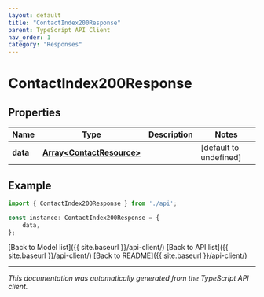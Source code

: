 ```yaml
---
layout: default
title: "ContactIndex200Response"
parent: TypeScript API Client
nav_order: 1
category: "Responses"
---
```


# ContactIndex200Response


## Properties

Name | Type | Description | Notes
------------ | ------------- | ------------- | -------------
**data** | [**Array&lt;ContactResource&gt;**](ContactResource.md) |  | [default to undefined]

## Example

```typescript
import { ContactIndex200Response } from './api';

const instance: ContactIndex200Response = {
    data,
};
```

[Back to Model list]({{ site.baseurl }}/api-client/) [Back to API list]({{ site.baseurl }}/api-client/) [Back to README]({{ site.baseurl }}/api-client/)


---

*This documentation was automatically generated from the TypeScript API client.*
